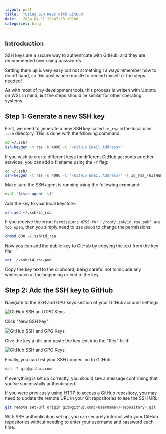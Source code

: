 ```yaml
---
layout: post
title:  "Using SSH Keys with GitHub"
date:   2024-04-01 19:47:23 +0100
categories: blog
---
```


## Introduction

SSH keys are a secure way to authenticate with GitHub, and they are recommended over using passwords.

Setting them up is very easy but not something I always remember how to do off hand, so this post is here mostly to remind myself of the steps needed!

As with most of my development tools, this process is written with Ubuntu on WSL in mind, but the steps should be similar for other operating systems.

## Step 1: Generate a new SSH key

First, we need to generate a new SSH key called ```id_rsa``` in the local user ```.ssh``` directory. This is done with the following command:

```bash
cd ~/.ssh/
ssh-keygen -t rsa -b 4096 -C "<GitHub Email Address>"
```

If you wish to create different keys for different GitHub accounts or other services, you can add a filename using the ```-f``` flag:

```bash
cd ~/.ssh/
ssh-keygen -t rsa -b 4096 -C "<GitHub Email Address>" -f id_rsa_<GitHub Username>
```

Make sure the SSH agent is running using the following command:

```bash
eval "$(ssh-agent -s)"
```

Add the key to your local keystore:

```bash
ssh-add ~/.ssh/id_rsa
```
If you receive the error: ```Permissions 0755 for '/root/.ssh/id_rsa.pub' are too open```, then you simply need to use ```chmod``` to change the permissions:

```bash
chmod 600 ~/.ssh/id_rsa
```

Now you can add the public key to GitHub by copying the text from the key file:

```bash
cat ~/.ssh/id_rsa.pub
```

Copy the key text to the clipboard, being careful not to include any whitespace at the beginning or end of the key.

## Step 2: Add the SSH key to GitHub

Navigate to the SSH and GPG keys section of your GitHub account settings:

![GitHub SSH and GPG Keys](../../../../../assets/images/blog/2024/04/01/github-ssh-keys/add-ssh-key-to-github-1.png)

Click "New SSH Key":

![GitHub SSH and GPG Keys](../../../../../assets/images/blog/2024/04/01/github-ssh-keys/add-ssh-key-to-github-2.png)

Give the key a title and paste the key text into the "Key" field:

![GitHub SSH and GPG Keys](../../../../../assets/images/blog/2024/04/01/github-ssh-keys/add-ssh-key-to-github-3.png)

Finally, you can test your SSH connection to GitHub:

```bash
ssh -T git@github.com
```

If everything is set up correctly, you should see a message confirming that you've successfully authenticated.

If you were previously using HTTP to access a GitHub repository, you may need to update the remote URL in your Git repositories to use the SSH URL:

```bash
git remote set-url origin git@github.com:<username>/<repository>.git
```

With SSH authentication set up, you can securely interact with your GitHub repositories without needing to enter your username and password each time.
